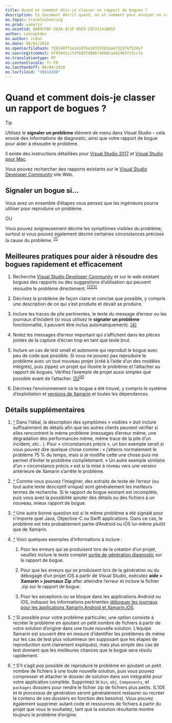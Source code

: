 ```yaml
---
title: Quand et comment dois-je classer un rapport de bogues ?
description: Ce document décrit quand, où et comment pour envoyer un rapport de bogue. Il fournit également les meilleures pratiques qui permettent aux ingénieurs de mieux diagnostiquer le problème de rapport de bogue.
ms.topic: troubleshooting
ms.prod: xamarin
ms.assetid: 8AD9CFBF-282A-4C1F-95E9-25F21141B052
author: conceptdev
ms.author: crdun
ms.date: 08/01/2018
ms.openlocfilehash: f20740ff1e16187be3d3703b3da07329f6f52daf
ms.sourcegitcommit: bf05041cc74fb05fd906746b8ca4d1403fc5cc7a
ms.translationtype: MT
ms.contentlocale: fr-FR
ms.lasthandoff: 08/04/2018
ms.locfileid: "39514336"
---
```

# <a name="when-and-how-should-i-file-a-bug-report"></a>Quand et comment dois-je classer un rapport de bogues ?

> [!TIP]
> Utilisez le **signaler un problème** élément de menu dans Visual Studio &ndash; cela envoie des informations de diagnostic, ainsi que votre rapport de bogue pour aider à résoudre le problème.
>
> Il existe des instructions détaillées pour [Visual Studio 2017](https://docs.microsoft.com/visualstudio/ide/how-to-report-a-problem-with-visual-studio-2017) et [Visual Studio pour Mac](https://docs.microsoft.com/visualstudio/mac/report-a-problem).
>
> Vous pouvez rechercher des rapports existants sur le [Visual Studio Developer Community](https://developercommunity.visualstudio.com/) site Web.

## <a name="file-a-bug-if"></a>Signaler un bogue si...

Vous avez un ensemble d’étapes vous pensez que les ingénieurs pourra utiliser pour reproduire un problème.

OU

Vous pouvez soigneusement décrire les symptômes visibles du problème, surtout si vous pouvez également décrire certaines circonstances précises la cause du problème. <sup> [[1]](#note-1)</sup>

## <a name="best-practices-to-help-address-bugs-quickly-and-efficiently"></a>Meilleures pratiques pour aider à résoudre des bogues rapidement et efficacement

1. <a name="ref-1" />Recherche [Visual Studio Developer Community](https://developercommunity.visualstudio.com/) et sur le web existant bogues des rapports ou des suggestions d’utilisation qui peuvent résoudre le problème directement.<sup> [[2]](#note-2)</sup><sup>[[3]](#note-3)</sup>

1. <a name="ref-2" />Décrivez le problème de façon claire et concise que possible, y compris une description de ce qui s’est produite et devait se produire.

1. <a name="ref-3" />Inclure les traces de pile pertinentes, le texte du message d’erreur ou les journaux d’incident (si vous utilisez le **signaler un problème** fonctionnalité, il peuvent être inclus automatiquement). <sup>[[4]](#note-4)</sup>

1. <a name="ref-4" />Notez les messages d’erreur important qui s’affichent dans les pièces jointes de la capture d’écran trop en tant que texte brut.

1. <a name="ref-5" />Inclure un cas de test small et autonome qui reproduit le bogue avec peu de code que possible.  Si vous ne pouvez pas reproduire le problème avec un tout nouveau projet (créé à l’aide d’un des modèles intégrés), puis zippez un projet qui illustre le problème et l’attacher au rapport de bogues.  Vérifiez l’exemple de projet aussi simples que possible avant de l’attacher. <sup> [[5]](#note-5)</sup><sup>[[6]](#note-6)</sup>

1. <a name="ref-6" />Décrivez l’environnement où le bogue a été trouvé, y compris le système d’exploitation et [versions de Xamarin](~/cross-platform/troubleshooting/questions/version-logs.md) et toutes les dépendances.

## <a name="additional-details"></a>Détails supplémentaires

1. <a name="note-1" />[*^*](#ref-1) Dans l’idéal, la description des symptômes « visibles » doit inclure suffisamment de détails afin que les autres clients peuvent vérifier si elles rencontrent le même problème (messages d’erreur même, une dégradation des performances même, même trace de la pile d’un incident, _etc.._ ). Pour « circonstances précis », un bon exemple serait si vous pouvez dire quelque chose comme : « j’atteins normalement le problème 75 % du temps, mais si je modifie cette une chose puis me permet d’éviter le problème complètement. » Un autre exemple similaire d’un « circonstance précis » est si la mise à niveau vers une version antérieure de Xamarin s’arrête le problème.

1. <a name="note-2" />[*^*](#ref-2) Comme vous pouvez l’imaginer, des extraits de texte de l’erreur (ou tout autre texte descriptif unique) sont généralement les meilleurs termes de recherche. Si le rapport de bogue existant est incomplète, puis vous avez la possibilité ajouter des détails ou des fichiers à un nouveau, mieux rapport de bogue.

1. <a name="note-3" />[*^*](#ref-3) Une autre bonne question est si le même problème a été signalé pour n’importe quel Java, Objective-C ou Swift applications. Dans ce cas, le problème est très probablement partie d’Android ou iOS lui-même plutôt que de Xamarin.

1. <a name="note-4" />[*^*](#ref-4) Voici quelques exemples d’informations à inclure :

    1. Pour les erreurs qui se produisent lors de la création d’un projet, veuillez inclure le texte complet [sortie de génération diagnostic](~/android/troubleshooting/troubleshooting.md#Diagnostic_MSBuild_Output) sur le rapport de bogue.

    1. Pour que les erreurs qui se produisent lors de la génération ou du débogage d’un projet iOS à partir de Visual Studio, exécutez **aide > Xamarin > journaux Zip** after atteindre l’erreur et inclure le fichier .zip sur le rapport de bogue.

    1. Pour les exceptions ou se bloque dans les applications Android ou iOS, indiquez les informations pertinentes [déboguer les journaux pour les applications Xamarin.Android et Xamarin.iOS](~/cross-platform/troubleshooting/questions/version-logs.md#debug-logs-for-xamarin-apps).

1. <a name="note-5" />[*^*](#ref-5) Si possible pour votre problème particulier, une option consiste à recréer le problème en ajoutant un petit nombre de fichiers à partir de votre solution d’origine dans une toute nouvelle solution. L’équipe Xamarin est souvent être en mesure d’identifier les problèmes de même sur les cas de test plus volumineux (en supposant que les étapes de reproduction sont clairement expliqués), mais plus simple des cas de test donnent que les meilleures chances que le bogue sera résolu rapidement.

1. <a name="note-6" />[*^*](#ref-6) S’il s’agit _pas_ possible de reproduire le problème en ajoutant un petit nombre de fichiers à une toute nouvelle solution, puis vous pouvez compresser et attacher le dossier de solution dans son intégralité pour votre application complète. Supprimez le `bin`, `obj`, `Components`, et `packages` dossiers pour rendre le fichier zip de fichiers plus petits. (L’IDE et le processus de génération seront généralement restaurer ou recréer le contenu de ces dossiers en fonction des besoins). Vous pouvez également supprimer autant code et ressources de fichiers à partir du projet que vous le souhaitez, tant que la solution résultante montre toujours le problème d’origine.
